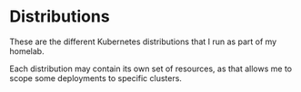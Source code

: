 # Distributions

These are the different Kubernetes distributions that I run as part of my homelab.

Each distribution may contain its own set of resources, as that allows me to scope some deployments to specific clusters.
